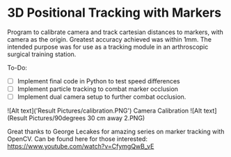 # 3D Positional Tracking with Markers

Program to calibrate camera and track cartesian distances to markers, with camera as the origin. Greatest accuracy achieved was within 1mm. The intended purpose was for use as a tracking module in an arthroscopic surgical training station.

To-Do: 
- [ ] Implement final code in Python to test speed differences
- [ ] Implement particle tracking to combat marker occlusion 
- [ ] Implement dual camera setup to further combat occlusion.   

![Alt text]('Result Pictures/calibration.PNG')
Camera Calibration 
![Alt text](Result Pictures/90degrees 30 cm away 2.PNG)

Great thanks to George Lecakes for amazing series on marker tracking with OpenCV. Can be found here for those interested: https://www.youtube.com/watch?v=CfymgQwB_vE

